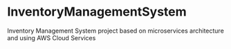 # InventoryManagementSystem
Inventory Management System project based on microservices architecture and using AWS Cloud Services
